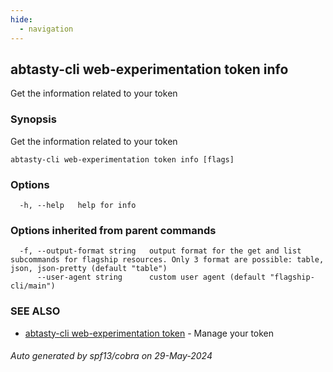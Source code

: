 ```yaml
---
hide:
  - navigation
---
```

## abtasty-cli web-experimentation token info

Get the information related to your token

### Synopsis

Get the information related to your token

```
abtasty-cli web-experimentation token info [flags]
```

### Options

```
  -h, --help   help for info
```

### Options inherited from parent commands

```
  -f, --output-format string   output format for the get and list subcommands for flagship resources. Only 3 format are possible: table, json, json-pretty (default "table")
      --user-agent string      custom user agent (default "flagship-cli/main")
```

### SEE ALSO

* [abtasty-cli web-experimentation token](abtasty-cli_web-experimentation_token.md)	 - Manage your token

###### Auto generated by spf13/cobra on 29-May-2024
